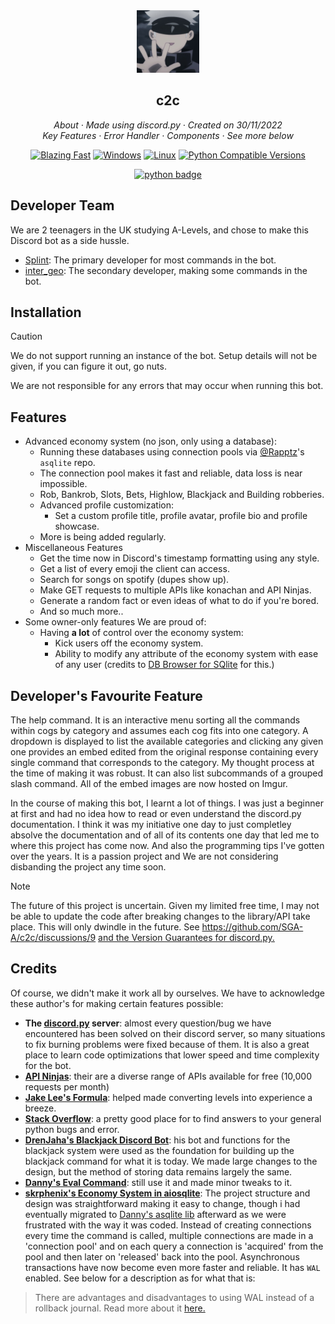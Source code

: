 
<div align="center">
<img src=".github/99d48ed4682a0c26cb135ed5e5a788f9 (1).png" width="100" height="100"/>
</div>

<h2 align="center">c2c</h2>

<p align="center">
  <em>
    About
    · Made using discord.py
    · Created on 30/11/2022
  </em>
  <br />
  <em>
    Key Features
    · Error Handler
    · Components
    · See more below
  </em>
  <br />
</p>
<p align="center">
  <a href="https://img.shields.io/badge/speed-blazing%20%F0%9F%94%A5-brightgreen.svg?style=flat-square">
    <img alt="Blazing Fast" src="https://img.shields.io/badge/speed-blazing%20%F0%9F%94%A5-brightgreen.svg?style=flat-square"></a>
  <a href="https://img.shields.io/badge/os-windows-yellow">
    <img alt="Windows" src="https://img.shields.io/badge/os-windows-yellow"></a>
  <a href="https://img.shields.io/badge/os-linux-yellow">
    <img alt="Linux" src="https://img.shields.io/badge/os-linux-yellow"></a>
  <a href="https://www.python.org/downloads/release">
    <img alt="Python Compatible Versions" src="https://img.shields.io/badge/Python-3.12%20%7C%203.13-blue"></a>
  <br/>
</p>
<div align="center">
  
[![python badge](http://ForTheBadge.com/images/badges/made-with-python.svg)](https://www.python.org/ "Python")
</div>


## Developer Team
We are 2 teenagers in the UK studying A-Levels, and chose to make this Discord bot as a side hussle.
- [Splint](https://discordapp.com/users/992152414566232139/): The primary developer for most commands in the bot.
- [inter_geo](https://discordapp.com/users/546086191414509599): The secondary developer, making some commands in the bot.

## Installation
> [!CAUTION]
> We do not support running an instance of the bot. Setup details will not be given, if you can figure it out, go nuts.
> 
> We are not responsible for any errors that may occur when running this bot.

## Features
- Advanced economy system (no json, only using a database):
  - Running these databases using connection pools via [@Rapptz](https://www.github.com/Rapptz)'s `asqlite` repo.
  - The connection pool makes it fast and reliable, data loss is near impossible.
  - Rob, Bankrob, Slots, Bets, Highlow, Blackjack and Building robberies.
  - Advanced profile customization:
    - Set a custom profile title, profile avatar, profile bio and profile showcase.
  - More is being added regularly.
- Miscellaneous Features
  -  Get the time now in Discord's timestamp formatting using any style.
  -  Get a list of every emoji the client can access.
  -  Search for songs on spotify (dupes show up).
  -  Make GET requests to multiple APIs like konachan and API Ninjas. 
  -  Generate a random fact or even ideas of what to do if you're bored.
  -  And so much more..
-  Some owner-only features We are proud of:
    - Having **a lot** of control over the economy system:
      -  Kick users off the economy system.
      -  Ability to modify any attribute of the economy system with ease of any user (credits to [DB Browser for SQlite](https://sqlitebrowser.org/) for this.)

## Developer's Favourite Feature
The help command. 
It is an interactive menu sorting all the commands within cogs by category and assumes each cog fits into one category. 
A dropdown is displayed to list the available categories and clicking any given one provides an embed edited from the original response containing every single command that corresponds to the category. My thought process at the time of making it was robust. It can also list subcommands of a grouped slash command.  All of the embed images are now hosted on Imgur. 

In the course of making this bot, I learnt a lot of things. I was just a beginner at first and had no idea how to read or even understand the discord.py documentation. I think it was my initiative one day to just completley absolve the documentation and of all of its contents one day that led me to where this project has come now. And also the programming tips I've gotten over the years. It is a passion project and We are not considering disbanding the project any time soon.

> [!NOTE]
> The future of this project is uncertain. Given my limited free time, I may not be able to update the code after breaking changes to the library/API take place. This will only dwindle in the future. See https://github.com/SGA-A/c2c/discussions/9 [and the Version Guarantees for discord.py.](https://discordpy.readthedocs.io/en/stable/version_guarantees.html)

## Credits
Of course, we didn't make it work all by ourselves. We have to acknowledge these author's for making certain features possible:
- **The [discord.py](https://discord.gg/r3sSKJJ) server**: almost every question/bug we have encountered has been solved on their discord server, so many situations to fix burning problems were fixed because of them. It is also a great place to learn code optimizations that lower speed and time complexity for the bot.
- **[API Ninjas](https://api-ninjas.com/)**: their are a diverse range of APIs available for free (10,000 requests per month)
- **[Jake Lee's Formula](https://blog.jakelee.co.uk/converting-levels-into-xp-vice-versa/)**: helped made converting levels into experience a breeze.
- **[Stack Overflow](https://stackoverflow.com/)**: a pretty good place for to find answers to your general python bugs and error.
- **[DrenJaha's Blackjack Discord Bot](https://github.com/DrenJaha/discord-blackjack-bot)**: his bot and functions for the blackjack system were used as the foundation for building up the blackjack command for what it is today. We made large changes to the design, but the method of storing data remains largely the same.
- **[Danny's Eval Command](https://github.com/Rapptz/RoboDanny/blob/rewrite/cogs/admin.py#L214-L259)**: still use it and made minor tweaks to it.
- **[skrphenix's Economy System in aiosqlite](https://github.com/Modern-Realm/economy-bot-discord.py/tree/master/economy%20with%20aiosqlite)**: The project structure and design was straightforward making it easy to change, though i had eventually migrated to [Danny's asqlite lib](https://github.com/Rapptz/asqlite) afterward as we were frustrated with the way it was coded. Instead of creating connections every time the command is called, multiple connections are made in a 'connection pool' and on each query a connection is 'acquired' from the pool and then later on 'released' back into the pool. Asynchronous transactions have now become even more faster and reliable. It has `WAL` enabled. See below for a description as for what that is:
> There are advantages and disadvantages to using WAL instead of a rollback journal. Read more about it [here.](https://www.sqlite.org/wal.html)
